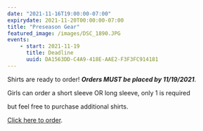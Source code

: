 ```yaml
---
date: "2021-11-16T19:00:00-07:00"
expirydate: 2021-11-20T00:00:00-07:00
title: "Preseason Gear"
featured_image: /images/DSC_1890.JPG
events:
    - start: 2021-11-19
      title: Deadline
      uuid: DA1563DD-C4A9-418E-AAE2-F3F3FC914181
---
```


Shirts are ready to order! ***Orders MUST be placed by 11/19/2021***.
<!--more--> Girls can order a short sleeve OR long sleeve, only 1 is required
but feel free to purchase additional shirts.

[Click here to order][link].

[link]: https://www.companycasuals.com/fossilridgesoccer/start.jsp
